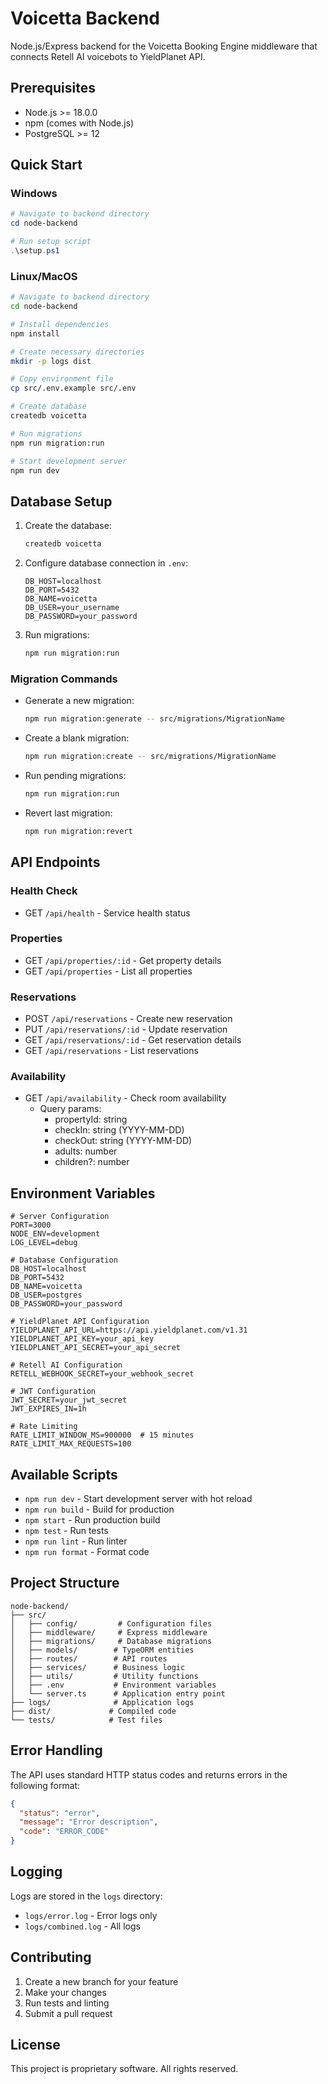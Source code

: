 # Voicetta Backend

Node.js/Express backend for the Voicetta Booking Engine middleware that connects Retell AI voicebots to YieldPlanet API.

## Prerequisites

- Node.js >= 18.0.0
- npm (comes with Node.js)
- PostgreSQL >= 12

## Quick Start

### Windows

```powershell
# Navigate to backend directory
cd node-backend

# Run setup script
.\setup.ps1
```

### Linux/MacOS

```bash
# Navigate to backend directory
cd node-backend

# Install dependencies
npm install

# Create necessary directories
mkdir -p logs dist

# Copy environment file
cp src/.env.example src/.env

# Create database
createdb voicetta

# Run migrations
npm run migration:run

# Start development server
npm run dev
```

## Database Setup

1. Create the database:
   ```bash
   createdb voicetta
   ```

2. Configure database connection in `.env`:
   ```env
   DB_HOST=localhost
   DB_PORT=5432
   DB_NAME=voicetta
   DB_USER=your_username
   DB_PASSWORD=your_password
   ```

3. Run migrations:
   ```bash
   npm run migration:run
   ```

### Migration Commands

- Generate a new migration:
  ```bash
  npm run migration:generate -- src/migrations/MigrationName
  ```

- Create a blank migration:
  ```bash
  npm run migration:create -- src/migrations/MigrationName
  ```

- Run pending migrations:
  ```bash
  npm run migration:run
  ```

- Revert last migration:
  ```bash
  npm run migration:revert
  ```

## API Endpoints

### Health Check
- GET `/api/health` - Service health status

### Properties
- GET `/api/properties/:id` - Get property details
- GET `/api/properties` - List all properties

### Reservations
- POST `/api/reservations` - Create new reservation
- PUT `/api/reservations/:id` - Update reservation
- GET `/api/reservations/:id` - Get reservation details
- GET `/api/reservations` - List reservations

### Availability
- GET `/api/availability` - Check room availability
  - Query params:
    - propertyId: string
    - checkIn: string (YYYY-MM-DD)
    - checkOut: string (YYYY-MM-DD)
    - adults: number
    - children?: number

## Environment Variables

```env
# Server Configuration
PORT=3000
NODE_ENV=development
LOG_LEVEL=debug

# Database Configuration
DB_HOST=localhost
DB_PORT=5432
DB_NAME=voicetta
DB_USER=postgres
DB_PASSWORD=your_password

# YieldPlanet API Configuration
YIELDPLANET_API_URL=https://api.yieldplanet.com/v1.31
YIELDPLANET_API_KEY=your_api_key
YIELDPLANET_API_SECRET=your_api_secret

# Retell AI Configuration
RETELL_WEBHOOK_SECRET=your_webhook_secret

# JWT Configuration
JWT_SECRET=your_jwt_secret
JWT_EXPIRES_IN=1h

# Rate Limiting
RATE_LIMIT_WINDOW_MS=900000  # 15 minutes
RATE_LIMIT_MAX_REQUESTS=100
```

## Available Scripts

- `npm run dev` - Start development server with hot reload
- `npm run build` - Build for production
- `npm start` - Run production build
- `npm test` - Run tests
- `npm run lint` - Run linter
- `npm run format` - Format code

## Project Structure

```
node-backend/
├── src/
│   ├── config/         # Configuration files
│   ├── middleware/     # Express middleware
│   ├── migrations/     # Database migrations
│   ├── models/        # TypeORM entities
│   ├── routes/        # API routes
│   ├── services/      # Business logic
│   ├── utils/         # Utility functions
│   ├── .env           # Environment variables
│   └── server.ts      # Application entry point
├── logs/              # Application logs
├── dist/             # Compiled code
└── tests/            # Test files
```

## Error Handling

The API uses standard HTTP status codes and returns errors in the following format:

```json
{
  "status": "error",
  "message": "Error description",
  "code": "ERROR_CODE"
}
```

## Logging

Logs are stored in the `logs` directory:
- `logs/error.log` - Error logs only
- `logs/combined.log` - All logs

## Contributing

1. Create a new branch for your feature
2. Make your changes
3. Run tests and linting
4. Submit a pull request

## License

This project is proprietary software. All rights reserved. 